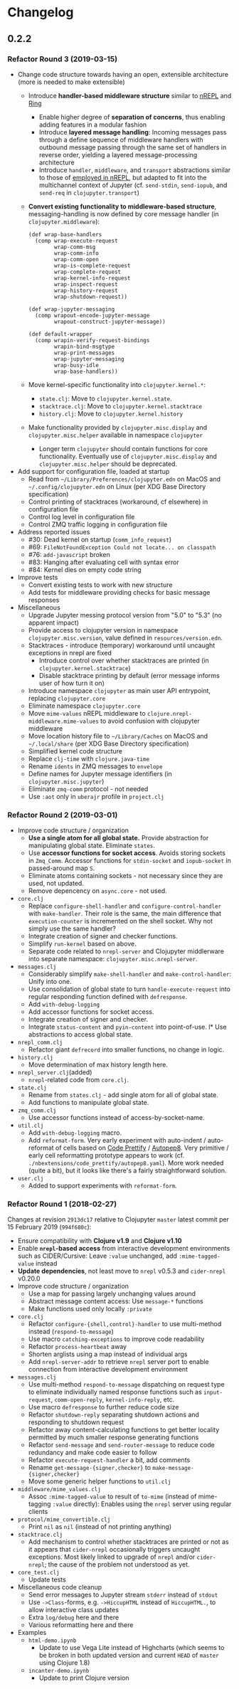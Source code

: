 # Changelog

## 0.2.2

### Refactor Round 3 (2019-03-15)

* Change code structure towards having an open, extensible architecture (more is needed to make extensible)
  * Introduce **handler-based middleware structure** similar to [nREPL](https://nrepl.org) and
  [Ring](https://github.com/ring-clojure/ring)
    * Enable higher degree of **separation of concerns**, thus enabling adding features in a
    modular fashion
    * Introduce **layered message handling**: Incoming messages pass through a define sequence of
    middleware handlers with outbound message passing through the same set of handlers in
    reverse order, yielding a layered message-processing architecture
    * Introduce  `handler`, `middleware`, and `transport` abstractions similar to those of
    [employed in nREPL](https://nrepl.org/nrepl/0.6.0/design/transports.html), but adapted
    to fit into the multichannel context of Jupyter (cf. `send-stdin`, `send-iopub`, and
    `send-req` in `clojupyter.transport`)
  * **Convert existing functionality to middleware-based structure**, messaging-handling is now defined
    by core message handler (in `clojupyter.middleware`):

    ```
    (def wrap-base-handlers
      (comp wrap-execute-request
            wrap-comm-msg
            wrap-comm-info
            wrap-comm-open
            wrap-is-complete-request
            wrap-complete-request
            wrap-kernel-info-request
            wrap-inspect-request
            wrap-history-request
            wrap-shutdown-request))

    (def wrap-jupyter-messaging
      (comp wrapout-encode-jupyter-message
            wrapout-construct-jupyter-message))

    (def default-wrapper
      (comp wrapin-verify-request-bindings
            wrapin-bind-msgtype
            wrap-print-messages
            wrap-jupyter-messaging
            wrap-busy-idle
            wrap-base-handlers))
    ```

  * Move kernel-specific functionality into `clojupyter.kernel.*`:
    * `state.clj`: Move to `clojupyter.kernel.state`.
    * `stacktrace.clj`: Move to `clojupyter.kernel.stacktrace`
    * `history.clj`: Move to `clojupyter.kernel.history`
  * Make functionality provided by `clojupyter.misc.display` and `clojupyter.misc.helper`
    available in namespace `clojupyter`
    * Longer term `clojupyter` should contain functions for core functionality. Eventually
      use of `clojupyter.misc.display` and `clojupyter.misc.helper` should be deprecated.
* Add support for configuration file, loaded at startup
  * Read from `~/Library/Preferences/clojupyter.edn` on MacOS and `~/.config/clojupyter.edn` on
  Linux (per XDG Base Directory specification)
  * Control printing of stacktraces (workaround, cf elsewhere) in configuration file
  * Control log level in configuration file
  * Control ZMQ traffic logging in configuration file
* Address reported issues
  * #30: Dead kernel on startup (`comm_info_request`)
  * #69: `FileNotFoundException Could not locate... on classpath`
  * #76: `add-javascript` broken
  * #83: Hanging after evaluating cell with syntax error
  * #84: Kernel dies on empty code string
* Improve tests
  * Convert existing tests to work with new structure
  * Add tests for middleware providing checks for basic message responses
* Miscellaneous
  * Upgrade Jupyter messing protocol version from "5.0" to "5.3" (no
  apparent impact)
  * Provide access to clojupyter version in namespace
    `clojupyter.misc.version`, value defined in `resources/version.edn`.
  * Stacktraces - introduce (temporary) workaround until uncaught exceptions in nrepl are fixed
    * Introduce control over whether stacktraces are printed (in `clojupyter.kernel.stacktrace`)
    * Disable stacktrace printing by default (error message informs user of how turn it on)
  * Introduce namespace `clojupyter` as main user API entrypoint, replacing `clojupyter.core`
  * Eliminate namespace `clojupyter.core`
  * Move `mime-values` nREPL middleware to `clojure.nrepl-middleware.mime-values` to avoid confusion
    with clojupyter middleware
  * Move location history file to `~/Library/Caches` on MacOS and `~/.local/share` (per XDG Base
    Directory specification)
  * Simplified kernel code structure
  * Replace `clj-time` with `clojure.java-time`
  * Rename `idents` in ZMQ messages to `envelope`
  * Define names for Jupyter message identifiers (in `clojupyter.misc.jupyter`)
  * Eliminate `zmq-comm` protocol - not needed
  * Use `:aot` only in `uberajr` profile in `project.clj`

### Refactor Round 2 (2019-03-01)

* Improve code structure / organization
  * **Use a single atom for all global state.** Provide abstraction for manipulating
    global state.  Eliminate `states`.
  * Use **accessor functions for socket access**. Avoids storing sockets in `Zmq_Comm`.
   Accessor functions for `stdin-socket` and `iopub-socket` in passed-around map `S`.
  * Eliminate atoms containing sockets - not necessary since they are used, not updated.
  * Remove depencency on `async.core` - not used.   
* `core.clj`
  * Replace `configure-shell-handler` and `configure-control-handler` with `make-handler`.  Their
   role is the same, the main difference that `execution-counter` is incremented on the shell
   socket.  Why not simply use the same handler?
  * Integrate creation of signer and checker functions.
  * Simplify `run-kernel` based on above.
  * Separate code related to `nrepl-server` and Clojupyter middlerware into separate namespace:
   `clojupyter.misc.nrepl-server`.
* `messages.clj`
  * Considerably simplify `make-shell-handler` and `make-control-handler`: Unify into one.
  * Use consolidation of global state to turn `handle-execute-request` into regular responding
   function defined with `defresponse`.
  * Add `with-debug-logging`
  * Add accessor functions for socket access.
  * Integrate creation of signer and checker.
  * Integrate `status-content` and `pyin-content` into point-of-use.
  l* Use abstractions to access global state.
* `nrepl_comm.clj`  
   * Refactor giant `defrecord` into smaller functions, no change in logic.
* `history.clj`
   * Move determination of max history length here.
* `nrepl_server.clj`(added)
   * `nrepl`-related code from `core.clj`.
* `state.clj`
   * Rename from `states.clj` - add single atom for all of global state.
   * Add functions to manipulate global state.
* `zmq_comm.clj`
   * Use accessor functions instead of access-by-socket-name.
* `util.clj`
   * Add `with-debug-logging` macro.
   * Add `reformat-form`.  Very early experiment with auto-indent / auto-reformat of cells based on
     [Code Prettify](https://jupyter-contrib-nbextensions.readthedocs.io/en/latest/nbextensions/code_prettify/README_code_prettify.html)
     / [Autopep8](https://github.com/kenkoooo/jupyter-autopep8). Very primitive / early cell reformatting
     prototype appears to work (cf. `./nbextensions/code_prettify/autopep8.yaml`). More work needed (quite a bit), 
     but it looks like there's a fairly straightforward solution.
* `user.clj`
  * Added to support experiments with `reformat-form`.

### Refactor Round 1 (2018-02-27)

Changes at revision `2913dc17` relative to Clojupyter `master` latest commit per 15 February 2019 (`994f680c`): 

* Ensure compatibility with **Clojure v1.9** and **Clojure v1.10**
* Enable **`nrepl`-based access** from interactive development environments such as CIDER/Cursive: 
  Leave `:value` unchanged, add `:mime-tagged-value` instead
* **Update dependencies**, not least move to `nrepl` v0.5.3 and `cider-nrepl` v0.20.0
* Improve code structure / organization
  * Use a map for passing largely unchanging values around
  * Abstract message content access: Use `message-*` functions
  * Make functions used only locally `:private`
* `core.clj`
  * Refactor `configure-{shell,control}-handler` to use multi-method instead (`respond-to-message`)
  * Use macro `catching-exceptions` to improve code readability
  * Refactor `process-heartbeat` away
  * Shorten arglists using a map instead of individual args
  * Add `nrepl-server-addr` to retrieve `nrepl` server port to enable connection from interactive
   development environment
* `messages.clj`
  * Use multi-method `respond-to-message` dispatching on request type to eliminate individually
    named response functions such as `input-request`, `comm-open-reply`, `kernel-info-reply`, etc.
  * Use macro `defresponse` to further reduce code size
  * Refactor `shutdown-reply` separating shutdown actions and responding to shutdown request
  * Refactor away content-calculating functions to get better locality permitted by much smaller response
    generating functions
  * Refactor `send-message` and `send-router-message` to reduce code redundancy and make code easier to follow
  * Refactor `execute-request-handler` a bit, add comments
  * Rename `get-message-{signer,checker}` to `make-message-{signer,checker}`
  * Move some generic helper functions to `util.clj`
* `middleware/mime_values.clj`
  * Assoc `:mime-tagged-value` to result of `to-mime` (instead of mime-tagging `:value`
    directly): Enables using the `nrepl` server using regular clients
* `protocol/mime_convertible.clj`
  * Print `nil` as `nil` (instead of not printing anything)
* `stacktrace.clj`
  * Add mechanism to control whether stacktraces are printed or not as it appears
    that `cider-nrepl` occasionally triggers uncaught exceptions. Most likely linked to upgrade of
    `nrepl` and/or `cider-nrepl`; the cause of the problem not understood as yet.
* `core_test.clj`
  * Update tests
* Miscellaneous code cleanup
  * Send error messages to Jupyter stream `stderr` instead of `stdout`
  * Use `->Class`-forms, e.g. `->HiccupHTML` instead of `HiccupHTML.`, to allow interactive class updates
  * Extra `log/debug` here and there
  * Various reformatting here and there
* Examples
  * `html-demo.ipynb`
    * Update to use Vega Lite instead of Highcharts (which seems to be broken in both updated version
     and current `HEAD` of `master` using Clojure 1.8)
  * `incanter-demo.ipynb`
    * Update to print Clojure version
